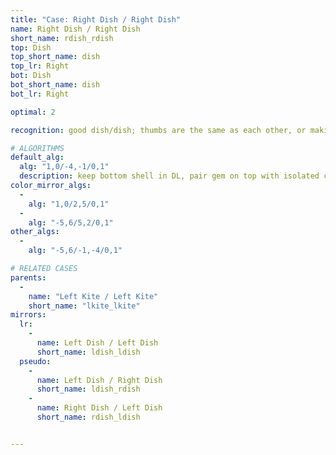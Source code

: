 ```yaml
---
title: "Case: Right Dish / Right Dish"
name: Right Dish / Right Dish
short_name: rdish_rdish
top: Dish
top_short_name: dish
top_lr: Right
bot: Dish
bot_short_name: dish
bot_lr: Right

optimal: 2

recognition: good dish/dish; thumbs are the same as each other, or making a half on one face makes a half on the other face

# ALGORITHMS
default_alg:
  alg: "1,0/-4,-1/0,1"
  description: keep bottom shell in DL, pair gem on top with isolated corner on bottom to form half/half
color_mirror_algs:
  -
    alg: "1,0/2,5/0,1"
  -
    alg: "-5,6/5,2/0,1"
other_algs:
  -
    alg: "-5,6/-1,-4/0,1"

# RELATED CASES
parents:
  -
    name: "Left Kite / Left Kite"
    short_name: "lkite_lkite"
mirrors:
  lr:
    -
      name: Left Dish / Left Dish
      short_name: ldish_ldish
  pseudo:
    -
      name: Left Dish / Right Dish
      short_name: ldish_rdish
    -
      name: Right Dish / Left Dish
      short_name: rdish_ldish


---
```


